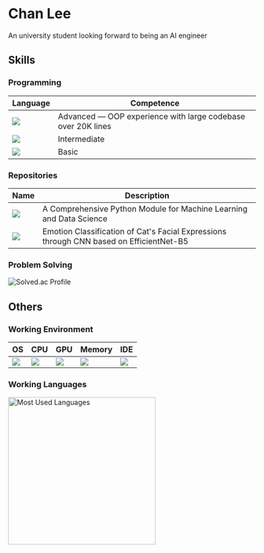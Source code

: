 # Chan Lee

An university student looking forward to being an AI engineer

## Skills

### Programming

| Language | Competence |
| --- | --- |
| ![](https://skillicons.dev/icons?i=py) | Advanced — OOP experience with large codebase over 20K lines |
| ![](https://skillicons.dev/icons?i=c) | Intermediate |
| ![](https://skillicons.dev/icons?i=swift,java) | Basic |

### Repositories

| Name | Description |
| --- | --- |
| ![](https://img.shields.io/badge/Luma-792aea?style=for-the-badge&logo=github&logoColor=white) | A Comprehensive Python Module for Machine Learning and Data Science |
| ![](https://img.shields.io/badge/Cat%20Emotion-FFB534?style=for-the-badge&logo=github&logoColor=black) | Emotion Classification of Cat's Facial Expressions through CNN based on EfficientNet-B5 |

### Problem Solving

![Solved.ac Profile](http://mazassumnida.wtf/api/v2/generate_badge?boj=lumerico284)

## Others

### Working Environment

| OS | CPU | GPU | Memory | IDE |
| --- | --- | --- | --- | --- |
| ![](https://img.shields.io/badge/mac%20os-000000?style=for-the-badge&logo=apple&logoColor=white) | ![](https://img.shields.io/badge/M1%20Pro-8%20Cores-black?style=for-the-badge&logo=apple&logoColor=white) | ![](https://img.shields.io/badge/M1%20Pro-14%20Cores-black?style=for-the-badge&logo=apple&logoColor=white) | ![](https://img.shields.io/badge/Unified-16%20GB-black?style=for-the-badge&logo=apple&logoColor=white) | ![](https://img.shields.io/badge/vscode-0078D4?style=for-the-badge&logo=visual%20studio%20code&logoColor=white) |

### Working Languages

<img alt="Most Used Languages" src="https://github-readme-stats.vercel.app/api/top-langs/?username=ChanLumerico&theme=dark&layout=compact&langs_count=5" width=300>
